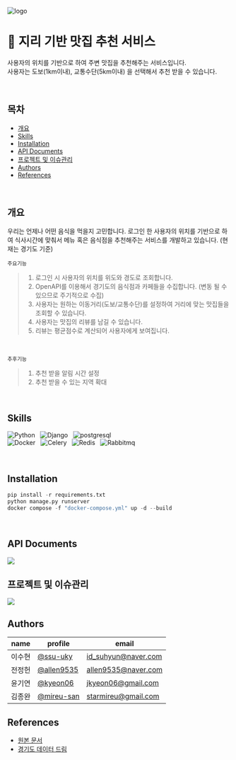 ![logo](https://github.com/wanted-A/GIS-Restaurant/assets/101565486/7a4ea4ff-ac44-415e-91fe-eb3b91c283f2)

# 📍 지리 기반 맛집 추천 서비스
사용자의 위치를 기반으로 하여 주변 맛집을 추천해주는 서비스입니다. <br/>
사용자는 도보(1km이내), 교통수단(5km이내) 을 선택해서 추천 받을 수 있습니다.

<br/>

## 목차
- [개요](#개요)
- [Skills](#Skills)
- [Installation](#Installation)
- [API Documents](#API-Documents)
- [프로젝트 및 이슈관리](#프로젝트-및-이슈관리)
- [Authors](#Authors)
- [References](#References)

<br/>

## 개요
우리는 언제나 어떤 음식을 먹을지 고민합니다.
로그인 한 사용자의 위치를 기반으로 하여 식사시간에 맞춰서 메뉴 혹은 음식점을 추천해주는 서비스를 개발하고 있습니다.
(현재는 경기도 기준)

`주요기능`
> 1. 로그인 시 사용자의 위치를 위도와 경도로 조회합니다.
> 2. OpenAPI를 이용해서 경기도의 음식점과 카페들을 수집합니다. (변동 될 수 있으므로 주기적으로 수집)
> 3. 사용자는 원하는 이동거리(도보/교통수단)를 설정하여 거리에 맞는 맛집들을 조회할 수 있습니다.
> 4. 사용자는 맛집의 리뷰를 남길 수 있습니다.
> 5. 리뷰는 평균점수로 계산되어 사용자에게 보여집니다.

<br>

`추후기능`
> 1. 추천 받을 알림 시간 설정
> 2. 추천 받을 수 있는 지역 확대

<br>

## Skills
![Python](https://img.shields.io/badge/Python-3776AB.svg?style=for-the-badge&logo=Python&logoColor=white) &nbsp;
![Django](https://img.shields.io/badge/Django-092E20.svg?style=for-the-badge&logo=Django&logoColor=white) &nbsp;
![postgresql](https://img.shields.io/badge/postgresql-4169E1.svg?style=for-the-badge&logo=postgresql&logoColor=white)  <br> 
![Docker](https://img.shields.io/badge/Docker-2496ED.svg?style=for-the-badge&logo=Docker&logoColor=white)  &nbsp;
![Celery](https://img.shields.io/badge/Celery-37814A.svg?style=for-the-badge&logo=Celery&logoColor=white)  &nbsp;
![Redis](https://img.shields.io/badge/Redis-DC382D.svg?style=for-the-badge&logo=Redis&logoColor=white)  &nbsp;
![Rabbitmq](https://img.shields.io/badge/Rabbitmq-FF6600.svg?style=for-the-badge&logo=Rabbitmq&logoColor=white)  &nbsp;

<br>

## Installation
```py
pip install -r requirements.txt
python manage.py runserver
docker compose -f "docker-compose.yml" up -d --build
```

<br>

## API Documents

<a href="https://www.notion.so/ssu-uky/API-Docs-f74fa68afce8405ba80a3f93fab09678?pvs=4">
<img src="https://img.shields.io/badge/API_Document-8CA1AF.svg?style=for-the-badge&logo=readthedocs&logoColor=white&link=https://www.notion.so/ssu-uky/API-Docs-f74fa68afce8405ba80a3f93fab09678?pvs=4"/>
</a>

<br>

## 프로젝트 및 이슈관리
<a href="https://ssu-uky.notion.site/ssu-uky/Team-A-c365d2c6babf4d5494b108fa66b39c1f">
<img src="https://img.shields.io/badge/Notion-000000.svg?style=for-the-badge&logo=Notion&logoColor=white&link=https://ssu-uky.notion.site/ssu-uky/Team-A-c365d2c6babf4d5494b108fa66b39c1f"/>
</a>

## Authors
|name|profile|email|
|------|---|----|
|이수현|[@ssu-uky](https://github.com/ssu-uky)|id_suhyun@naver.com|
|전정헌|[@allen9535](https://github.com/allen9535)|allen9535@naver.com|
|윤기연|[@kyeon06](https://github.com/kyeon06)|jkyeon06@gmail.com|
|김종완|[@mireu-san](https://github.com/mireu-san)|starmireu@gmail.com|

## References
- [원본 문서](https://bow-hair-db3.notion.site/a9a2ec57b65545e4be7da370c4649007)
- [경기도 데이터 드림](https://data.gg.go.kr/portal/mainPage.do)